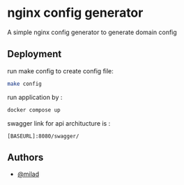 
# nginx config generator

A simple nginx config generator to generate domain config



## Deployment

run make config to create config file:

```bash
make config
```

run application by :
```bash
docker compose up
```

swagger link for api architucture is :

```
[BASEURL]:8080/swagger/
```

## Authors

- [@milad](https://github.com/smilad)
